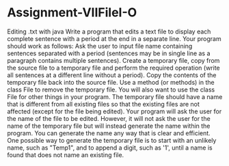 # Assignment-VIIFileI-O
Editing .txt with java
Write a program that edits a text file to display each complete sentence with a period at the end in a
separate line. Your program should work as follows: Ask the user to input file name containing
sentences separated with a period (sentences may be in single line as a paragraph contains multiple
sentences). Create a temporary file, copy from the source file to a temporary file and perform the
required operation (write all sentences at a different line without a period). Copy the contents of the
temporary file back into the source file. Use a method (or methods) in the class File to remove the
temporary file.
You will also want to use the class File for other things in your program. The temporary file should
have a name that is different from all existing files so that the existing files are not affected (except for
the file being edited). Your program will ask the user for the name of the file to be edited. However,
it will not ask the user for the name of the temporary file but will instead generate the name within
the program. You can generate the name any way that is clear and efficient. One possible way to
generate the temporary file is to start with an unlikely name, such as "Temp1", and to append a digit,
such as '1', until a name is found that does not name an existing file.

